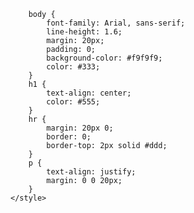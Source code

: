 
        body {
            font-family: Arial, sans-serif;
            line-height: 1.6;
            margin: 20px;
            padding: 0;
            background-color: #f9f9f9;
            color: #333;
        }
        h1 {
            text-align: center;
            color: #555;
        }
        hr {
            margin: 20px 0;
            border: 0;
            border-top: 2px solid #ddd;
        }
        p {
            text-align: justify;
            margin: 0 0 20px;
        }
    </style>


